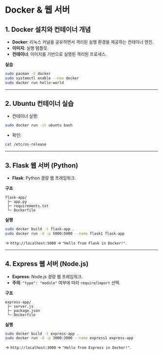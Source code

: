 # Docker & 웹 서버

## 1. Docker 설치와 컨테이너 개념

* **Docker**: 리눅스 커널을 공유하면서 격리된 실행 환경을 제공하는 컨테이너 엔진.
* **이미지**: 실행 템플릿.
* **컨테이너**: 이미지를 기반으로 실행된 격리된 프로세스.

**실습**

```bash
sudo pacman -S docker
sudo systemctl enable --now docker
sudo docker run hello-world
```

---

## 2. Ubuntu 컨테이너 실습

* 컨테이너 실행:

```bash
sudo docker run -it ubuntu bash
```

* 확인:

```bash
cat /etc/os-release
```

---

## 3. Flask 웹 서버 (Python)

* **Flask**: Python 경량 웹 프레임워크.

**구조**

```
flask-app/
 ├─ app.py
 ├─ requirements.txt
 └─ Dockerfile
```

**실행**

```bash
sudo docker build -t flask-app .
sudo docker run -d -p 5000:5000 --name flask1 flask-app
```

→ `http://localhost:5000` → `"Hello from Flask in Docker!"`.

---

## 4. Express 웹 서버 (Node.js)

* **Express**: Node.js 경량 웹 프레임워크.
* **주의**: `"type": "module"` 여부에 따라 `require`/`import` 선택.

**구조**

```
express-app/
 ├─ server.js
 ├─ package.json
 └─ Dockerfile
```

**실행**

```bash
sudo docker build -t express-app .
sudo docker run -d -p 3000:3000 --name express1 express-app
```

→ `http://localhost:3000` → `"Hello from Express in Docker!"`.
